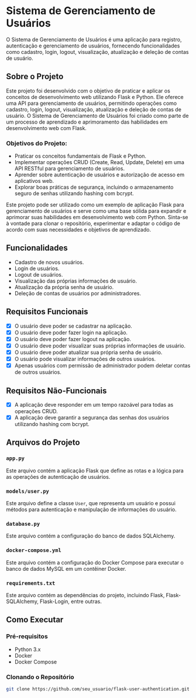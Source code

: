 # Sistema de Gerenciamento de Usuários

O Sistema de Gerenciamento de Usuários é uma aplicação para registro, autenticação e gerenciamento de usuários, fornecendo funcionalidades como cadastro, login, logout, visualização, atualização e deleção de contas de usuário.

## Sobre o Projeto

Este projeto foi desenvolvido com o objetivo de praticar e aplicar os conceitos de desenvolvimento web utilizando Flask e Python. Ele oferece uma API para gerenciamento de usuários, permitindo operações como cadastro, login, logout, visualização, atualização e deleção de contas de usuário. O Sistema de Gerenciamento de Usuários foi criado como parte de um processo de aprendizado e aprimoramento das habilidades em desenvolvimento web com Flask.

### Objetivos do Projeto:
- Praticar os conceitos fundamentais de Flask e Python.
- Implementar operações CRUD (Create, Read, Update, Delete) em uma API RESTful para gerenciamento de usuários.
- Aprender sobre autenticação de usuários e autorização de acesso em aplicativos web.
- Explorar boas práticas de segurança, incluindo o armazenamento seguro de senhas utilizando hashing com bcrypt.

Este projeto pode ser utilizado como um exemplo de aplicação Flask para gerenciamento de usuários e serve como uma base sólida para expandir e aprimorar suas habilidades em desenvolvimento web com Python. Sinta-se à vontade para clonar o repositório, experimentar e adaptar o código de acordo com suas necessidades e objetivos de aprendizado.

## Funcionalidades
- Cadastro de novos usuários.
- Login de usuários.
- Logout de usuários.
- Visualização das próprias informações de usuário.
- Atualização da própria senha de usuário.
- Deleção de contas de usuários por administradores.

## Requisitos Funcionais
- [x] O usuário deve poder se cadastrar na aplicação.
- [x] O usuário deve poder fazer login na aplicação.
- [x] O usuário deve poder fazer logout na aplicação.
- [x] O usuário deve poder visualizar suas próprias informações de usuário.
- [x] O usuário deve poder atualizar sua própria senha de usuário.
- [x] O usuário pode visualizar informações de outros usuários.
- [x] Apenas usuários com permissão de administrador podem deletar contas de outros usuários.

## Requisitos Não-Funcionais
- [x] A aplicação deve responder em um tempo razoável para todas as operações CRUD.
- [x] A aplicação deve garantir a segurança das senhas dos usuários utilizando hashing com bcrypt.

## Arquivos do Projeto

### `app.py`

Este arquivo contém a aplicação Flask que define as rotas e a lógica para as operações de autenticação de usuários.

### `models/user.py`

Este arquivo define a classe `User`, que representa um usuário e possui métodos para autenticação e manipulação de informações do usuário.

### `database.py`

Este arquivo contém a configuração do banco de dados SQLAlchemy.

### `docker-compose.yml`

Este arquivo contém a configuração do Docker Compose para executar o banco de dados MySQL em um contêiner Docker.

### `requirements.txt`

Este arquivo contém as dependências do projeto, incluindo Flask, Flask-SQLAlchemy, Flask-Login, entre outras.

## Como Executar

### Pré-requisitos

- Python 3.x
- Docker
- Docker Compose

### Clonando o Repositório

```bash
git clone https://github.com/seu_usuario/flask-user-authentication.git
```
